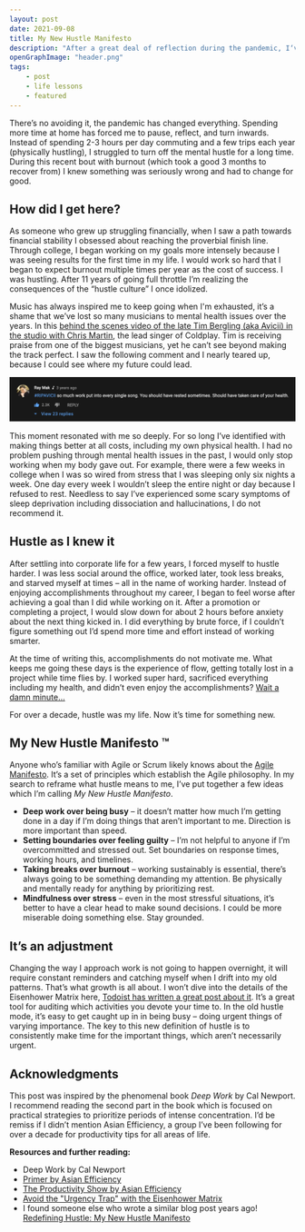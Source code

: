 ```yaml
---
layout: post
date: 2021-09-08
title: My New Hustle Manifesto
description: "After a great deal of reflection during the pandemic, I‘ve begun to rethink how I want work"
openGraphImage: "header.png"
tags:
    - post
    - life lessons
    - featured
---
```


There’s no avoiding it, the pandemic has changed everything. Spending more time at home has forced me to pause, reflect, and turn inwards. Instead of spending 2-3 hours per day commuting and a few trips each year (physically hustling), I struggled to turn off the mental hustle for a long time. During this recent bout with burnout (which took a good 3 months to recover from) I knew something was seriously wrong and had to change for good.

## How did I get here?

As someone who grew up struggling financially, when I saw a path towards financial stability I obsessed about reaching the proverbial finish line. Through college, I began working on my goals more intensely because I was seeing results for the first time in my life. I would work so hard that I began to expect burnout multiple times per year as the cost of success. I was hustling. After 11 years of going full throttle I’m realizing the consequences of the “hustle culture” I once idolized. 

Music has always inspired me to keep going when I'm exhausted, it’s a shame that we’ve lost so many musicians to mental health issues over the years. In this [behind the scenes video of the late Tim Bergling (aka Avicii) in the studio with Chris Martin](https://www.youtube.com/watch?v=XaQ2xkBadvc), the lead singer of Coldplay. Tim is receiving praise from one of the biggest musicians, yet he can’t see beyond making the track perfect. I saw the following comment and I nearly teared up, because I could see where my future could lead.

![Screenshot of a YouTube comment saying "#RIPAvicii so much work put into every single song. You should have rested sometimes. Should have taken care of your health."](./avicii-youtube-comment.png)

This moment resonated with me so deeply. For so long I’ve identified with making things better at all costs, including my own physical health. I had no problem pushing through mental health issues in the past, I would only stop working when my body gave out. For example, there were a few weeks in college when I was so wired from stress that I was sleeping only six nights a week. One day every week I wouldn’t sleep the entire night or day because I refused to rest. Needless to say I’ve experienced some scary symptoms of sleep deprivation including dissociation and hallucinations, I do not recommend it.

## Hustle as I knew it

After settling into corporate life for a few years, I forced myself to hustle harder. I was less social around the office, worked later, took less breaks, and starved myself at times – all in the name of working harder. Instead of enjoying accomplishments throughout my career, I began to feel worse after achieving a goal than I did while working on it. After a promotion or completing a project, I would slow down for about 2 hours before anxiety about the next thing kicked in. I did everything by brute force, if I couldn’t figure something out I’d spend more time and effort instead of working smarter.

At the time of writing this, accomplishments do not motivate me. What keeps me going these days is the experience of flow, getting totally lost in a project while time flies by. I worked super hard, sacrificed everything including my health, and didn’t even enjoy the accomplishments? [Wait a damn minute…](https://www.youtube.com/watch?v=8X-ixRXnRMU)

For over a decade, hustle was my life. Now it’s time for something new.

## My New Hustle Manifesto ™️

Anyone who’s familiar with Agile or Scrum likely knows about the [Agile Manifesto](https://agilemanifesto.org/). It’s a set of principles which establish the Agile philosophy. In my search to reframe what hustle means to me, I’ve put together a few ideas which I’m calling *My New Hustle Manifesto*.

* **Deep work over being busy** – it doesn’t matter how much I’m getting done in a day if I’m doing things that aren’t important to me. Direction is more important than speed.
* **Setting boundaries over feeling guilty** – I’m not helpful to anyone if I’m overcommitted and stressed out. Set boundaries on response times, working hours, and timelines.
* **Taking breaks over burnout** – working sustainably is essential, there’s always going to be something demanding my attention. Be physically and mentally ready for anything by prioritizing rest.
* **Mindfulness over stress** – even in the most stressful situations, it’s better to have a clear head to make sound decisions. I could be more miserable doing something else. Stay grounded.

## It’s an adjustment

Changing the way I approach work is not going to happen overnight, it will require constant reminders and catching myself when I drift into my old patterns. That’s what growth is all about. I won’t dive into the details of the Eisenhower Matrix here, [Todoist has written a great post about it](https://todoist.com/productivity-methods/eisenhower-matrix). It’s a great tool for auditing which activities you devote your time to. In the old hustle mode, it’s easy to get caught up in in being busy – doing urgent things of varying importance. The key to this new definition of hustle is to consistently make time for the important things, which aren’t necessarily urgent.

## Acknowledgments

This post was inspired by the phenomenal book *Deep Work* by Cal Newport. I recommend reading the second part in the book which is focused on practical strategies to prioritize periods of intense concentration. I’d be remiss if I didn’t mention Asian Efficiency, a group I’ve been following for over a decade for productivity tips for all areas of life.

**Resources and further reading:**

* Deep Work by Cal Newport
* [Primer by Asian Efficiency](https://store.asianefficiency.com/primer/)
* [The Productivity Show by Asian Efficiency](https://www.asianefficiency.com/podcasts/)
* [Avoid the "Urgency Trap" with the Eisenhower Matrix](https://todoist.com/productivity-methods/eisenhower-matrix)
* I found someone else who wrote a similar blog post years ago! [Redefining Hustle: My New Hustle Manifesto](https://www.kaylainthecity.com/2017/01/26/redefining-hustle/)